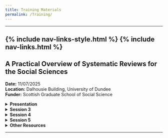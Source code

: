 ```yaml
---
title: Training Materials
permalink: /Training/
---
```

---
{% include nav-links-style.html %}
{% include nav-links.html %}
---

## A Practical Overview of Systematic Reviews for the Social Sciences
**Date:** 11/07/2025 <br>
**Location:** Dalhousie Building, University of Dundee <br>
**Funder:** Scottish Graduate School of Social Science <br>

<details>
  <summary><strong>Presentation</strong></summary>
  <ul>
    <li><a href="/assets/files/Presentation.pptx">Presentation</a></li>
  </ul>
</details>

<details>
  <summary><strong>Session 3</strong></summary>
  <ul>
    <li><a href="/assets/files/Review_Topics.pdf">Review Topics</a></li>
  </ul>
</details>

<details>
  <summary><strong>Session 4</strong></summary>
  <ul>
    <li><a href="/assets/files/Search_Criteria.pdf">Search Criteria</a></li>
    <li><a href="/assets/files/Titles.xlsx">Titles</a></li>
    <li><a href="/assets/files/Abstracts.xlsx">Abstracts</a></li>
    <li><a href="/assets/files/Full_Texts.xlsx">Full Texts</a></li>
  </ul>
</details>

<details>
  <summary><strong>Session 5</strong></summary>
  <ul>
    <li><a href="/assets/files/Coding_Sheet.xlsx">Coding Sheet</a></li>
    <li><a href="/assets/files/Critical_Appraisal_Tools.pdf">Critical Appraisal Tools</a></li>
  </ul>
</details>

<details>
  <summary><strong>Other Resources</strong></summary>
  <ul>
    <li><a href="/assets/files/Useful_Resources.pdf">Useful Resources</a></li>
    <li><a href="/assets/files/Further_Reading.pdf">Further Reading</a></li>
  </ul>
</details>

---

